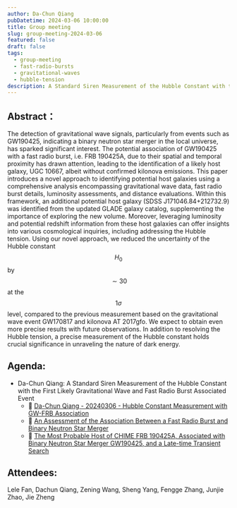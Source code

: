 ```yaml
---
author: Da-Chun Qiang
pubDatetime: 2024-03-06 10:00:00
title: Group meeting
slug: group-meeting-2024-03-06
featured: false
draft: false
tags:
  - group-meeting
  - fast-radio-bursts
  - gravitational-waves
  - hubble-tension
description: A Standard Siren Measurement of the Hubble Constant with the First Likely Gravitational Wave and Fast Radio Burst Associated Event
---
```

## Abstract：
The detection of gravitational wave signals, particularly from events such as GW190425, indicating a binary neutron star merger in the local universe, has sparked significant interest. The potential association of GW190425 with a fast radio burst, i.e. FRB 190425A, due to their spatial and temporal proximity has drawn attention, leading to the identification of a likely host galaxy, UGC 10667, albeit without confirmed kilonova emissions. This paper introduces a novel approach to identifying potential host galaxies using a comprehensive analysis encompassing gravitational wave data, fast radio burst details, luminosity assessments, and distance evaluations. Within this framework, an additional potential host galaxy (SDSS J171046.84+212732.9) was identified from the updated GLADE galaxy catalog, supplementing the importance of exploring the new volume. Moreover, leveraging luminosity and potential redshift information from these host galaxies can offer insights into various cosmological inquiries, including addressing the Hubble tension. Using our novel approach, we reduced the uncertainty of the Hubble constant $$H_0$$ by $$\sim 30%$$ at the $$1\sigma$$ level, compared to the previous measurement based on the gravitational wave event GW170817 and kilonova AT 2017gfo. We expect to obtain even more precise results with future observations. In addition to resolving the Hubble tension, a precise measurement of the Hubble constant holds crucial significance in unraveling the nature of dark energy.

## Agenda:

- Da-Chun Qiang: A Standard Siren Measurement of the Hubble Constant with the First Likely Gravitational Wave and Fast Radio Burst Associated Event
  - 📄 [Da-Chun Qiang - 20240306 - Hubble Constant Measurement with GW-FRB Association](https://www.babel.cc/main.do#team/6260964573900312)
  - 📄 [An Assessment of the Association Between a Fast Radio Burst and Binary Neutron Star Merger](https://arxiv.org/pdf/2212.00201.pdf)
  - 📄 [The Most Probable Host of CHIME FRB 190425A, Associated with Binary
  Neutron Star Merger GW190425, and a Late-time Transient Search](https://arxiv.org/pdf/2212.00954.pdf)

## Attendees:

Lele Fan, Dachun Qiang, Zening Wang, Sheng Yang, Fengge Zhang, Junjie Zhao, Jie Zheng
